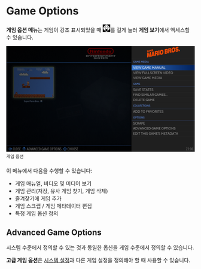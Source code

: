 # Game Options

**게임 옵션 메뉴**는 게임이 강조 표시되었을 때 ![](south.webp)를 길게 눌러 **게임 보기**에서 액세스할 수 있습니다.

![](01.png)  
<sup>게임 옵션</sup>


이 메뉴에서 다음을 수행할 수 있습니다:

- 게임 매뉴얼, 비디오 및 미디어 보기
- 게임 관리(저장, 유사 게임 찾기, 게임 삭제)
- 즐겨찾기에 게임 추가
- 게임 스크랩 / 게임 메타데이터 편집
- 특정 게임 옵션 정의


## Advanced Game Options
시스템 수준에서 정의할 수 있는 것과 동일한 옵션을 게임 수준에서 정의할 수 있습니다.

**고급 게임 옵션**은 [시스템 설정](https://wiki.retrobat.org/navigation/view-options#advanced-system-options)과 다른 게임 설정을 정의해야 할 때 사용할 수 있습니다.